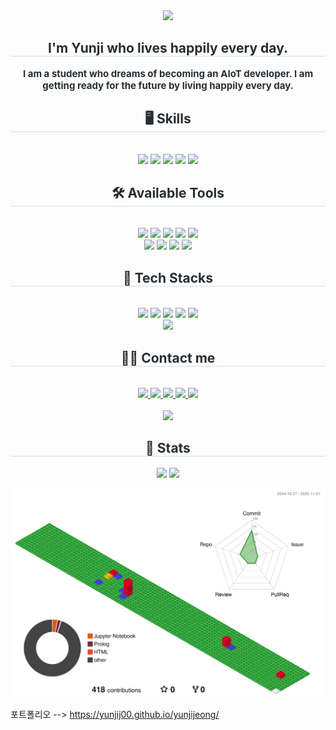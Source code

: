 <!-- 이름 로고 -->
<div align= "center">
    <img src="https://capsule-render.vercel.app/api?type=waving&color=0:e29ef0,100:b7c1f0&height=180&text=Yunji%20JEONG😁&animation=&fontColor=ffffff&fontSize=70" />
</div>

<!-- 자기소개 -->
<div align= "center"> 
    <h2 style="border-bottom: 1px solid #d8dee4; color: #282d33;"> I'm Yunji who lives happily every day. </h2>  
    <div style="font-weight: 700; font-size: 15px; text-align: center; color: #282d33;"> I am a student who dreams of becoming an AIoT developer. I am getting ready for the future by living happily every day. </div> 
    </div>
    
<!-- 프로그래밍 언어 -->
<div align= "center">
    <h2 style="border-bottom: 1px solid #d8dee4; color: #282d33;"> 🖥️ Skills </h2> <br> 
    <div style="margin: 0 auto; text-align: center;" align= "center"> <img src="https://img.shields.io/badge/C-A8B9CC?style=for-the-badge&logo=C&logoColor=white">
          <img src="https://img.shields.io/badge/Python-3776AB?style=for-the-badge&logo=Python&logoColor=white">
          <img src="https://img.shields.io/badge/Java-007396?style=for-the-badge&logo=Java&logoColor=white">
          <img src="https://img.shields.io/badge/C++-00599C?style=for-the-badge&logo=C%2B%2B&logoColor=white">
          <img src="https://img.shields.io/badge/Matlab-0076a8?style=for-the-badge&logo=Matlab&logoColor=white">
          <br/></div>
    </div>

<!-- 툴 -->
<div align= "center">
    <h2 style="border-bottom: 1px solid #d8dee4; color: #282d33;"> 🛠️ Available Tools </h2> <br> 
    <div style="margin: 0 auto; text-align: center;" align= "center"> <img src="https://img.shields.io/badge/Git-F05032?style=for-the-badge&logo=Git&logoColor=white">
          <img src="https://img.shields.io/badge/Github-181717?style=for-the-badge&logo=Github&logoColor=white">
          <img src="https://img.shields.io/badge/Android-3DDC84?style=for-the-badge&logo=Android&logoColor=white">
          <img src="https://img.shields.io/badge/Discord-5865F2?style=for-the-badge&logo=Discord&logoColor=white">
          <img src="https://img.shields.io/badge/Docker-2496ED?style=for-the-badge&logo=Docker&logoColor=white">
          <br/><img src="https://img.shields.io/badge/Figma-F24E1E?style=for-the-badge&logo=Figma&logoColor=white">
          <img src="https://img.shields.io/badge/Notion-000000?style=for-the-badge&logo=Notion&logoColor=white">
          <img src="https://img.shields.io/badge/Slack-4A154B?style=for-the-badge&logo=Slack&logoColor=white">
          <img src="https://img.shields.io/badge/Trello-0052CC?style=for-the-badge&logo=Trello&logoColor=white">
          </div>
    </div>
    
<!-- 프레임워크 -->
<div align= "center">
    <h2 style="border-bottom: 1px solid #d8dee4; color: #282d33;"> 🙌 Tech Stacks </h2> <br> 
    <div style="margin: 0 auto; text-align: center;" align= "center"> <img src="https://img.shields.io/badge/Tensorflow-FF6F00?style=for-the-badge&logo=Tensorflow&logoColor=white">
          <img src="https://img.shields.io/badge/PyTorch-EE4C2C?style=for-the-badge&logo=PyTorch&logoColor=white">
          <img src="https://img.shields.io/badge/Linux-FCC624?style=for-the-badge&logo=Linux&logoColor=white">
          <img src="https://img.shields.io/badge/MySQL-4479A1?style=for-the-badge&logo=MySQL&logoColor=white">
          <img src="https://img.shields.io/badge/MariaDB-003545?style=for-the-badge&logo=MariaDB&logoColor=white">
          <br/><img src="https://img.shields.io/badge/Firebase-FFCA28?style=for-the-badge&logo=Firebase&logoColor=white">
          </div>
    </div>

<!-- contact me -->
<div align= "center">
    <h2 style="border-bottom: 1px solid #d8dee4; color: #282d33;"> 🧑‍💻 Contact me </h2> <br> 
    <div align= "center"> <a href=https://www.instagram.com/yunji5434/> <img src="https://img.shields.io/badge/Instagram-E4405F?style=for-the-badge&logo=Instagram&logoColor=white&link=https://www.instagram.com/yunji5434/"> </a>
         <a href=https://blog.naver.com/yunji00_1118> <img src="https://img.shields.io/badge/Naver-03C75A?style=for-the-badge&logo=Naver&logoColor=white&link=https://blog.naver.com/yunji00_1118"> </a>
         <a href=https://yunji00.tistory.com/> <img src="https://img.shields.io/badge/Tistory-000000?style=for-the-badge&logo=Tistory&logoColor=white&link=https://yunji00.tistory.com/"> </a>
         <a href=https://yunji00.notion.site/Yunji-Jeong-ef50d2de38c94483bf1fc23519934323?pvs=4> <img src="https://img.shields.io/badge/Notion-000000?style=for-the-badge&logo=Notion&logoColor=white&link=https://yunji00.notion.site/Yunji-Jeong-ef50d2de38c94483bf1fc23519934323?pvs=4"> </a>
         <a href=mailto:heather2000@dgu.ac.kr> <img src="https://img.shields.io/badge/Gmail-EA4335?style=for-the-badge&logo=Gmail&logoColor=white&link=mailto:heather2000@dgu.ac.kr"> </a>
          </div>  <br> 
    <div align= "center"> <a href="https://hits.seeyoufarm.com"> <img src="https://hits.seeyoufarm.com/api/count/incr/badge.svg?url=https%3A%2F%2Fgithub.com%2FyunjiJ00%2F&count_bg=%23000000&title_bg=%23000000&icon=github.svg&icon_color=%23FFFFFF&title=GitHub&edge_flat=false"/></a>
       </div> 
    </div>
    
<!-- 깃헙 정보 -->
<div align= "center"> 
    <h2 style="border-bottom: 1px solid #d8dee4; color: #282d33;"> 🏅 Stats </h2> 
    <div align= "center"> 
        <img src="https://github-readme-stats.vercel.app/api?username=yunjiJ00&bg_color=60,e796e9,72aeee&title_color=ffffff&text_color=ffffff](http://github-profile-summary-cards.vercel.app/api/cards/stats?username=yunjiJ00&theme=bg_color=60,e796e9,72aeee&title_color=ffffff&text_color=ffffff"
         /> <img src="https://github-readme-stats.vercel.app/api/top-langs/?username=yunjiJ00&layout=compact&bg_color=60,e796e9,72aeee&title_color=ffffff&text_color=ffffff"
           /> </div> 
    </div>

<!-- 3D 잔디 -->
![](./profile-3d-contrib/profile-gitblock.svg)


포트폴리오 --> https://yunjij00.github.io/yunjijeong/
